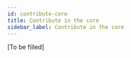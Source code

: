 ```yaml
---
id: contribute-core
title: Contribute in the core
sidebar_label: Contribute in the core
---
```


[To be filled]
